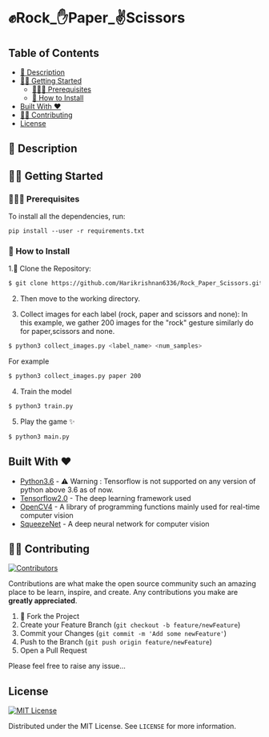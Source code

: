 # ✊Rock_✋Paper_✌Scissors

## Table of Contents

- [📘 Description](#---description)
- [🏃‍♂️ Getting Started](#------getting-started)
  * [👨🏻‍🏫  Prerequisites](#---------prerequisites)
  * [🔧 How to Install](#---how-to-install)
- [Built With ❤️](#built-with---)
- [💁🏻 Contributing](#contributing)
- [License](#license)




## 📘 Description



## 🏃‍♂️ Getting Started






### 👨🏻‍🏫  Prerequisites

To install all the dependencies, run:

``` pip install --user -r requirements.txt ```


### 🔧 How to Install

1.👯 Clone the Repository:
```sh
$ git clone https://github.com/Harikrishnan6336/Rock_Paper_Scissors.git 
```

2. Then move to the working directory.

3. Collect images for each label (rock, paper and scissors and none):
In this example, we gather 200 images for the "rock" gesture similarly do for paper,scissors and none.
```sh
$ python3 collect_images.py <label_name> <num_samples> 
```
For example
```sh
$ python3 collect_images.py paper 200 
```

4. Train the model
```sh
$ python3 train.py 
```

5. Play the game ✨
```sh
$ python3 main.py
```


## Built With ❤️ 

* [Python3.6](https://docs.python.org/3.6/) - ⚠️️ Warning : Tensorflow is not supported on any version of python above 3.6 as of now.
* [Tensorflow2.0](https://www.tensorflow.org/) - The deep learning framework used
* [OpenCV4](https://opencv.org/) - A library of programming functions mainly used for real-time computer vision
* [SqueezeNet](https://github.com/rcmalli/keras-squeezenet) - A deep neural network for computer vision 


## 💁🏻 Contributing
[![Contributors][contributors-shield]][contributors-url]


Contributions are what make the open source community such an amazing place to be learn, inspire, and create. Any contributions you make are **greatly appreciated**.

1. 🍴 Fork the Project
2. Create your Feature Branch (`git checkout -b feature/newFeature`)
3. Commit your Changes (`git commit -m 'Add some newFeature'`)
4. Push to the Branch (`git push origin feature/newFeature`)
5. Open a Pull Request

Please feel free to raise any issue...


## License
[![MIT License][license-shield]][license-url]

Distributed under the MIT License. See `LICENSE` for more information.

[license-shield]: https://img.shields.io/github/license/othneildrew/Best-README-Template.svg?style=flat-square
[license-url]: https://github.com/Harikrishnan6336/Rock_Paper_Scissors/blob/master/LICENSE
[contributors-shield]: https://img.shields.io/github/contributors/othneildrew/Best-README-Template.svg?style=flat-square
[contributors-url]: https://github.com/Harikrishnan6336/Rock_Paper_Scissors/graphs/contributors
